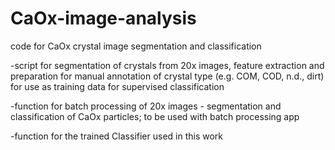 # CaOx-image-analysis
code for CaOx crystal image segmentation and classification

-script for segmentation of crystals from 20x images, feature extraction and preparation for manual annotation of crystal type (e.g. COM, COD, n.d., dirt) for use as training data for supervised classification

-function for batch processing  of 20x images - segmentation and classification of CaOx particles; to be used with batch processing app

-function for the trained Classifier used in this work
